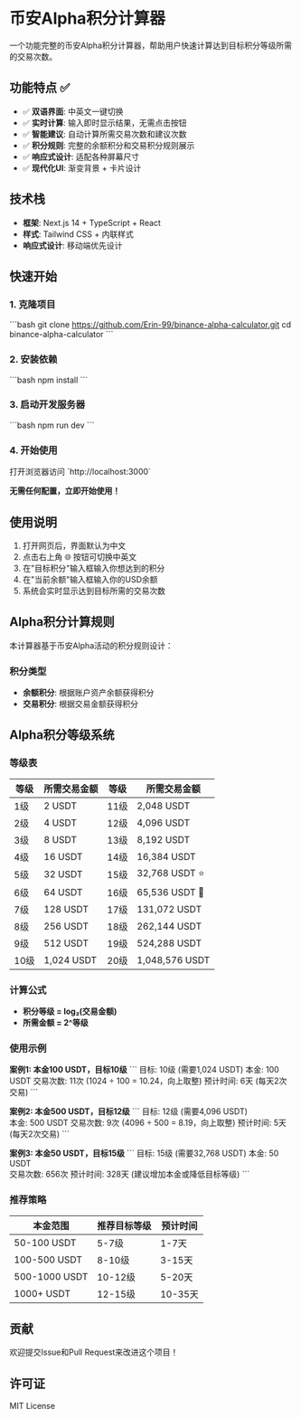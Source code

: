 # 币安Alpha积分计算器

一个功能完整的币安Alpha积分计算器，帮助用户快速计算达到目标积分等级所需的交易次数。

## 功能特点 ✅

- ✅ **双语界面**: 中英文一键切换
- ✅ **实时计算**: 输入即时显示结果，无需点击按钮  
- ✅ **智能建议**: 自动计算所需交易次数和建议次数
- ✅ **积分规则**: 完整的余额积分和交易积分规则展示
- ✅ **响应式设计**: 适配各种屏幕尺寸
- ✅ **现代化UI**: 渐变背景 + 卡片设计

## 技术栈

- **框架**: Next.js 14 + TypeScript + React
- **样式**: Tailwind CSS + 内联样式
- **响应式设计**: 移动端优先设计

## 快速开始

### 1. 克隆项目
\`\`\`bash
git clone https://github.com/Erin-99/binance-alpha-calculator.git
cd binance-alpha-calculator
\`\`\`

### 2. 安装依赖
\`\`\`bash
npm install
\`\`\`

### 3. 启动开发服务器
\`\`\`bash
npm run dev
\`\`\`

### 4. 开始使用
打开浏览器访问 \`http://localhost:3000\`

**无需任何配置，立即开始使用！**

## 使用说明

1. 打开网页后，界面默认为中文
2. 点击右上角 🌐 按钮可切换中英文
3. 在"目标积分"输入框输入你想达到的积分
4. 在"当前余额"输入框输入你的USD余额
5. 系统会实时显示达到目标所需的交易次数

## Alpha积分计算规则

本计算器基于币安Alpha活动的积分规则设计：

### 积分类型
- **余额积分**: 根据账户资产余额获得积分
- **交易积分**: 根据交易金额获得积分

## Alpha积分等级系统

### 等级表

| 等级 | 所需交易金额 | 等级 | 所需交易金额 |
|------|-------------|------|-------------|
| 1级  | 2 USDT      | 11级 | 2,048 USDT  |
| 2级  | 4 USDT      | 12级 | 4,096 USDT  |
| 3级  | 8 USDT      | 13级 | 8,192 USDT  |
| 4级  | 16 USDT     | 14级 | 16,384 USDT |
| 5级  | 32 USDT     | 15级 | 32,768 USDT ⭐ |
| 6级  | 64 USDT     | 16级 | 65,536 USDT 🎯 |
| 7级  | 128 USDT    | 17级 | 131,072 USDT |
| 8级  | 256 USDT    | 18级 | 262,144 USDT |
| 9级  | 512 USDT    | 19级 | 524,288 USDT |
| 10级 | 1,024 USDT  | 20级 | 1,048,576 USDT |

### 计算公式
- **积分等级 = log₂(交易金额)**
- **所需金额 = 2^等级**

### 使用示例

**案例1: 本金100 USDT，目标10级**
\`\`\`
目标: 10级 (需要1,024 USDT)
本金: 100 USDT
交易次数: 11次 (1024 ÷ 100 = 10.24，向上取整)
预计时间: 6天 (每天2次交易)
\`\`\`

**案例2: 本金500 USDT，目标12级**
\`\`\`
目标: 12级 (需要4,096 USDT)  
本金: 500 USDT
交易次数: 9次 (4096 ÷ 500 = 8.19，向上取整)
预计时间: 5天 (每天2次交易)
\`\`\`

**案例3: 本金50 USDT，目标15级**
\`\`\`
目标: 15级 (需要32,768 USDT)
本金: 50 USDT  
交易次数: 656次
预计时间: 328天 (建议增加本金或降低目标等级)
\`\`\`

### 推荐策略

| 本金范围 | 推荐目标等级 | 预计时间 |
|----------|-------------|----------|
| 50-100 USDT | 5-7级 | 1-7天 |
| 100-500 USDT | 8-10级 | 3-15天 |
| 500-1000 USDT | 10-12级 | 5-20天 |
| 1000+ USDT | 12-15级 | 10-35天 |

## 贡献

欢迎提交Issue和Pull Request来改进这个项目！

## 许可证

MIT License 